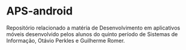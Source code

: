 # APS-android

Repositório relacionado a matéria de Desenvolvimento em aplicativos móveis desenvolvido pelos alunos do quinto período de Sistemas de Informação, Otávio Perkles e Guilherme Romer.
